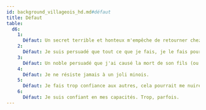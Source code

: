 ```yaml
---
id: background_villageois_hd.md#défaut
title: Défaut
table:
  d6:
    1:
      Défaut: Un secret terrible et honteux m'empêche de retourner chez moi.
    2:
      Défaut: Je suis persuadé que tout ce que je fais, je le fais pour le bien d'autrui, quitte à ignorer le danger.
    3:
      Défaut: Un noble persuadé que j'ai causé la mort de son fils (ou sa fille) veut ma tête.
    4:
      Défaut: Je ne résiste jamais à un joli minois.
    5:
      Défaut: Je fais trop confiance aux autres, cela pourrait me nuire.
    6:
      Défaut: Je suis confiant en mes capacités. Trop, parfois.
---
```


